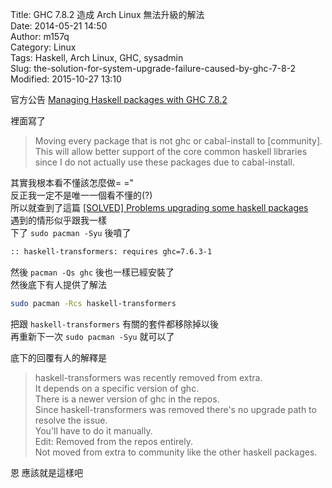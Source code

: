 Title: GHC 7.8.2 造成 Arch Linux 無法升級的解法  
Date: 2014-05-21 14:50  
Author: m157q  
Category: Linux  
Tags: Haskell, Arch Linux, GHC, sysadmin  
Slug: the-solution-for-system-upgrade-failure-caused-by-ghc-7-8-2  
Modified: 2015-10-27 13:10  
  
  
官方公告 [Managing Haskell packages with GHC 7.8.2](https://www.archlinux.org/news/managing-haskell-packages-with-ghc-782/)  
  
裡面寫了  
  
> Moving every package that is not ghc or cabal-install to [community]. This will allow better support of the core common haskell libraries since I do not actually use these packages due to cabal-install.  
  
其實我根本看不懂該怎麼做= ="  
反正我一定不是唯一一個看不懂的(?)  
所以就查到了這篇 [\[SOLVED\] Problems upgrading some haskell packages](https://bbs.archlinux.org/viewtopic.php?pid=1412908)  
遇到的情形似乎跟我一樣  
下了 `sudo pacman -Syu` 後噴了  
  
```txt  
:: haskell-transformers: requires ghc=7.6.3-1  
```  
  
然後  `pacman -Qs ghc` 後也一樣已經安裝了  
然後底下有人提供了解法  
  
```sh  
sudo pacman -Rcs haskell-transformers  
```  
  
把跟 `haskell-transformers` 有關的套件都移除掉以後  
再重新下一次 `sudo pacman -Syu` 就可以了  
  
底下的回覆有人的解釋是  
  
> haskell-transformers was recently removed from extra.  
> It depends on a specific version of ghc.  
> There is a newer version of ghc in the repos.  
> Since haskell-transformers was removed there's no upgrade path to resolve the issue.  
> You'll have to do it manually.  
> Edit: Removed from the repos entirely.  
> Not moved from extra to community like the other haskell packages.  
  
恩 應該就是這樣吧  
